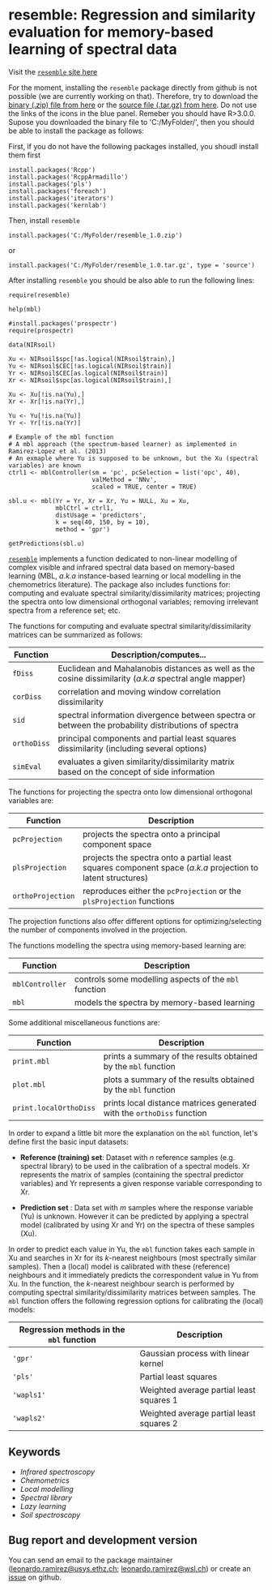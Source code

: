 # resemble: Regression and similarity evaluation for memory-based learning of spectral data

Visit the [`resemble` site here](http://l-ramirez-lopez.github.io/resemble_v0.1/)

For the moment, installing the `resemble` package directly from github is not possible (we are currently working on that). Therefore, try to download the [binary (.zip) file from here](https://github.com/l-ramirez-lopez/resemble_v0.1/blob/master/Installers/resemble_1.0.zip?raw=true) or the [source file (.tar.gz) from here](https://github.com/l-ramirez-lopez/resemble_v0.1/blob/master/Installers/resemble_1.0.tar.gz?raw=true). Do not use the links of the icons in the blue panel. Remeber you should have R>3.0.0. Supose you downloaded the binary file to 'C:/MyFolder/', then you should be able to install the package as follows:

First, if you do not have the following packages installed, you shoudl install them first
```
install.packages('Rcpp')
install.packages('RcppArmadillo')
install.packages('pls')
install.packages('foreach')
install.packages('iterators')
install.packages('kernlab')
```
Then, install `resemble`

```
install.packages('C:/MyFolder/resemble_1.0.zip')
````
or

```
install.packages('C:/MyFolder/resemble_1.0.tar.gz', type = 'source')
```

After installing `resemble` you should be also able to run the following lines:

```
require(resemble)

help(mbl)

#install.packages('prospectr')
require(prospectr)

data(NIRsoil)

Xu <- NIRsoil$spc[!as.logical(NIRsoil$train),]
Yu <- NIRsoil$CEC[!as.logical(NIRsoil$train)]
Yr <- NIRsoil$CEC[as.logical(NIRsoil$train)]
Xr <- NIRsoil$spc[as.logical(NIRsoil$train),]

Xu <- Xu[!is.na(Yu),]
Xr <- Xr[!is.na(Yr),]

Yu <- Yu[!is.na(Yu)]
Yr <- Yr[!is.na(Yr)]

# Example of the mbl function
# A mbl approach (the spectrum-based learner) as implemented in Ramirez-Lopez et al. (2013)
# An exmaple where Yu is supposed to be unknown, but the Xu (spectral variables) are known
ctrl1 <- mblController(sm = 'pc', pcSelection = list('opc', 40),
                       valMethod = 'NNv',
                       scaled = TRUE, center = TRUE)

sbl.u <- mbl(Yr = Yr, Xr = Xr, Yu = NULL, Xu = Xu,
             mblCtrl = ctrl1,
             distUsage = 'predictors',
             k = seq(40, 150, by = 10),
             method = 'gpr')

getPredictions(sbl.u)
````

[`resemble`](http://l-ramirez-lopez.github.io/resemble_v0.1/) implements a function dedicated to non-linear modelling of complex visible and infrared spectral data based on memory-based learning (MBL, _a.k.a_ instance-based learning or local modelling in the chemometrics literature). The package also includes functions for: computing and evaluate spectral similarity/dissimilarity matrices; projecting the spectra onto low dimensional orthogonal variables; removing irrelevant spectra from a reference set; etc. 


The functions for computing and evaluate spectral similarity/dissimilarity matrices can be summarized as follows:

| Function                 | Description/computes...                                                                                  |
| -----------------------  | -------------------------------------------------------------------------------------------------------  |
| `fDiss`                  | Euclidean and Mahalanobis distances as well as the cosine dissimilarity (_a.k.a_ spectral angle mapper)  |            
| `corDiss`                | correlation and moving window correlation dissimilarity                                                  |
| `sid`                    | spectral information divergence between spectra or between the probability distributions of spectra      |
| `orthoDiss`              | principal components and partial least squares dissimilarity (including several options)                 | 
| `simEval`                | evaluates a given similarity/dissimilarity matrix based on the concept of side information               |  

The functions for projecting the spectra onto low dimensional orthogonal variables are:

| Function                 | Description                                                                                                  |
| -----------------------  | ------------------------------------------------------------------------------------------------------------ |
| `pcProjection`           | projects the spectra onto a principal component space                                                        |                      
| `plsProjection`          | projects the spectra onto a partial least squares component space  (_a.k.a_ projection to latent structures) |                                      
| `orthoProjection`        | reproduces either the `pcProjection` or the `plsProjection` functions                                        |  

The projection functions also offer different options for optimizing/selecting the number of components involved in the projection.

The functions modelling the spectra using memory-based learning are:

| Function                 | Description                                              |
| -----------------------  | -------------------------------------------------------  |
| `mblController`          | controls some modelling aspects of the `mbl` function    |                     
| `mbl`                    | models the spectra by memory-based learning              |                                      

Some additional miscellaneous functions are:

| Function                 | Description                                                            |
| -----------------------  | ---------------------------------------------------------------------  |
| `print.mbl`              | prints a summary of the results obtained by the `mbl` function         |                     
| `plot.mbl`               | plots a summary of the results obtained by the `mbl` function          |       
| `print.localOrthoDiss`   | prints local distance matrices generated with the `orthoDiss` function |

In order to expand a little bit more the explanation on the `mbl` function, let's define first the basic input datasets:

* __Reference (training) set__: Dataset with *n* reference samples (e.g. spectral library) to be used in the calibration of a spectral models. Xr represents the matrix of samples (containing the spectral predictor variables) and Yr represents a given response variable corresponding to Xr.

* __Prediction set__ : Data set with _m_ samples where the response variable (Yu) is unknown. However it can be predicted by applying a spectral model (calibrated by using Xr and Yr) on the spectra of these samples (Xu). 

In order to predict each value in Yu, the `mbl` function takes each sample in Xu and searches in Xr for its _k_-nearest neighbours (most spectrally similar samples). Then a (local) model is calibrated with these (reference) neighbours and it immediately predicts the correspondent value in Yu from Xu. In the function, the _k_-nearest neighbour search is performed by computing spectral similarity/dissimilarity matrices between samples. The `mbl` function offers the following regression options for calibrating the (local) models:
                          
| Regression methods in the `mbl` function | Description                                                                             
| ---------------------------------------  | ----------------------------------------- | 
| `'gpr'`                                  | Gaussian process with linear kernel       | 
| `'pls'`                                  | Partial least squares                     | 
| `'wapls1'`                               | Weighted average partial least squares 1  | 
| `'wapls2'`                               | Weighted average partial least squares 2  | 

## Keywords
* _Infrared spectroscopy_
* _Chemometrics_
* _Local modelling_
* _Spectral library_
* _Lazy learning_
* _Soil spectroscopy_

## Bug report and development version

You can send an email to the package maintainer (<leonardo.ramirez@usys.ethz.ch>; <leonardo.ramirez@wsl.ch>) or create an [issue](https://github.com/l-ramirez-lopez/resemble_v0.1/issues) on github. 